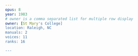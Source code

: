 ```yaml
---
opus: 8
year: 1983
# owner is a comma separated list for multiple row display
owner: [St Mary's College]
location: Raleigh, NC
manuals: 2
voices: 11
ranks: 16

---
```

